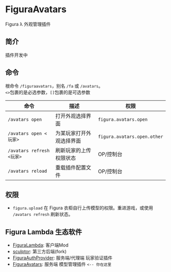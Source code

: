 # FiguraAvatars

Figura λ 外观管理插件

## 简介

插件开发中

## 命令

根命令 `/figuraavatars`，别名 `/fa` 或 `/avatars`。  
`<>`包裹的是必选参数，`[]`包裹的是可选参数

| 命令                      | 描述           | 权限                          |
|-------------------------|--------------|-----------------------------|
| `/avatars open`         | 打开外观选择界面     | `figura.avatars.open`       |
| `/avatars open <玩家>`    | 为某玩家打开外观选择界面 | `figura.avatars.open.other` |
| `/avatars refresh <玩家>` | 刷新玩家的上传权限状态  | OP/控制台                      |
| `/avatars reload`       | 重载插件配置文件     | OP/控制台                      |

## 权限

+ `figura.upload` 在 Figura 衣柜自行上传模型的权限。重进游戏，或使用 `/avatars refresh` 刷新状态。

## Figura Lambda 生态软件

+ [FiguraLambda](https://github.com/MrXiaoM/FiguraLambda): 客户端Mod
+ [sculptor](https://github.com/MrXiaoM/sculptor): 第三方后端(fork)
+ [FiguraAuthProvider](https://github.com/MrXiaoM/FiguraAuthProvider): 服务端/代理端 玩家验证插件
+ [FiguraAvatars](https://github.com/MrXiaoM/FiguraAvatars): 服务端 模型管理插件 `<-- 你在这里`
